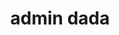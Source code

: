 ---
layout: homepage
title: admin dada
description: Brief site description here
image: /images/isomer-logo.svg
permalink: /
notification: Here's a notification bar you can use!
sections:
  - hero:
      title: Hero title
      subtitle: Hero subtitle
      background: /images/hero-banner.png
      button: Contact Us
      url: /contact-us/
      key_highlights:
        - title: Highlight A
          description: Important highlight A is important
          url: https://google.com
        - title: Highlight B
          description: Important highlight B is equally important
          url: https://gmail.com
        - title: Page A
          description: Page A is important too
          url: /privacy/
  - infobar:
      title: Infobar title
      subtitle: Subtitle
      description: About a sentence worth of description here
      button: Button text
      url: /faq/
  - resources:
      title: Media
      subtitle: Learn more
      button: View More
---